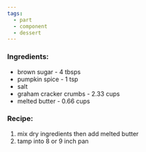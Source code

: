 ```yaml
---
tags:
  - part
  - component
  - dessert
---
```

### Ingredients:
- brown sugar - 4 tbsps
- pumpkin spice - 1 tsp
- salt
- graham cracker crumbs - 2.33 cups
- melted butter - 0.66 cups

### Recipe:
1. mix dry ingredients then add melted butter
2. tamp into 8 or 9 inch pan
